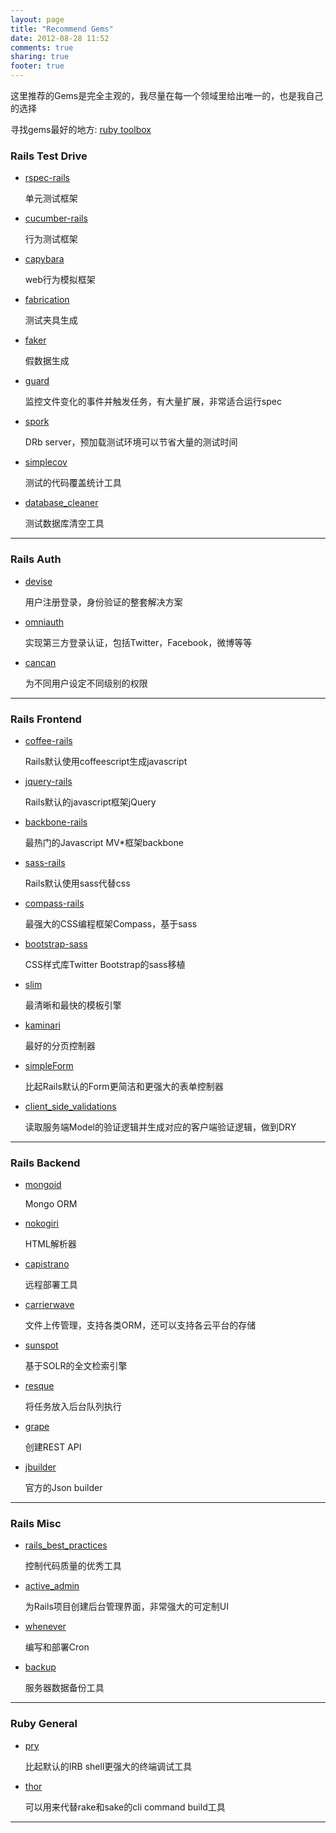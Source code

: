 ```yaml
---
layout: page
title: "Recommend Gems"
date: 2012-08-28 11:52
comments: true
sharing: true
footer: true
---
```


这里推荐的Gems是完全主观的，我尽量在每一个领域里给出唯一的，也是我自己的选择

寻找gems最好的地方: [ruby toolbox](https://www.ruby-toolbox.com/)

### Rails Test Drive

* [rspec-rails](https://github.com/rspec/rspec-rails) 

  单元测试框架
  
* [cucumber-rails](https://github.com/cucumber/cucumber-rails) 

  行为测试框架

* [capybara](https://github.com/jnicklas/capybara) 

  web行为模拟框架
  
* [fabrication](https://github.com/paulelliott/fabrication) 

  测试夹具生成
  
* [faker](http://faker.rubyforge.org/) 
  
  假数据生成
  
* [guard](https://github.com/guard/guard) 
  
  监控文件变化的事件并触发任务，有大量扩展，非常适合运行spec
  
* [spork](https://github.com/timcharper/spork) 

  DRb server，预加载测试环境可以节省大量的测试时间
  
* [simplecov](https://github.com/colszowka/simplecov)

  测试的代码覆盖统计工具
  
* [database_cleaner](https://github.com/bmabey/database_cleaner)

  测试数据库清空工具
  
---

### Rails Auth

* [devise](https://github.com/plataformatec/devise)

  用户注册登录，身份验证的整套解决方案

* [omniauth](https://github.com/intridea/omniauth)

  实现第三方登录认证，包括Twitter，Facebook，微博等等

* [cancan](https://github.com/ryanb/cancan)

  为不同用户设定不同级别的权限

--- 

### Rails Frontend

* [coffee-rails](https://github.com/rails/coffee-rails)
  
  Rails默认使用coffeescript生成javascript
  
* [jquery-rails](https://github.com/rails/jquery-rails)

  Rails默认的javascript框架jQuery

* [backbone-rails](https://github.com/codebrew/backbone-rails)

  最热门的Javascript MV*框架backbone
  
* [sass-rails](https://github.com/rails/sass-rails)

  Rails默认使用sass代替css

* [compass-rails](https://github.com/chriseppstein/compass) 

  最强大的CSS编程框架Compass，基于sass
  
* [bootstrap-sass](https://github.com/thomas-mcdonald/bootstrap-sass)

  CSS样式库Twitter Bootstrap的sass移植
  
* [slim](http://slim-lang.com) 

  最清晰和最快的模板引擎

* [kaminari](https://github.com/amatsuda/kaminari) 

  最好的分页控制器

* [simpleForm](https://github.com/plataformatec/simple_form)

  比起Rails默认的Form更简洁和更强大的表单控制器
  
* [client_side_validations](https://github.com/bcardarella/client_side_validations)

  读取服务端Model的验证逻辑并生成对应的客户端验证逻辑，做到DRY

---

### Rails Backend

* [mongoid](https://github.com/mongoid/mongoid)

  Mongo ORM
  
* [nokogiri](http://nokogiri.org/)

  HTML解析器

* [capistrano](https://github.com/capistrano/capistrano)

  远程部署工具

* [carrierwave](https://github.com/jnicklas/carrierwave)

  文件上传管理，支持各类ORM，还可以支持各云平台的存储

* [sunspot](https://github.com/sunspot/sunspot) 

  基于SOLR的全文检索引擎
  
* [resque](https://github.com/defunkt/resque)

  将任务放入后台队列执行
  
* [grape](https://github.com/intridea/grape)

  创建REST API
  
* [jbuilder](https://github.com/rails/jbuilder)  

  官方的Json builder

---

### Rails Misc

* [rails_best_practices](https://github.com/railsbp/rails_best_practices)

  控制代码质量的优秀工具

* [active_admin](https://github.com/gregbell/active_admin) 
  
  为Rails项目创建后台管理界面，非常强大的可定制UI
  
* [whenever](https://github.com/javan/whenever)

  编写和部署Cron
  
* [backup](https://github.com/meskyanichi/backup)

  服务器数据备份工具
  
---  
  
### Ruby General

* [pry](http://pry.github.com/)

  比起默认的IRB shell更强大的终端调试工具
  
* [thor](https://github.com/wycats/thor)  

  可以用来代替rake和sake的cli command build工具
  
---  

